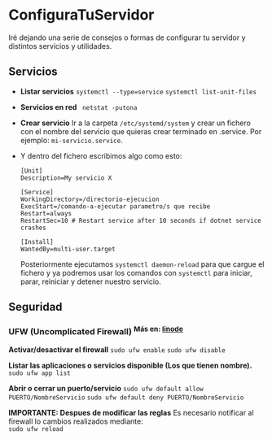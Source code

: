 # ConfiguraTuServidor
Iré dejando una serie de consejos o formas de configurar tu servidor y distintos servicios y utilidades.

## Servicios

* **Listar servicios**
`systemctl --type=service`
`systemctl list-unit-files`

* **Servicios en red**
` netstat -putona`

* **Crear servicio**
Ir a la carpeta `/etc/systemd/system` y crear un fichero con el nombre del servicio que quieras crear terminado en .service. Por ejemplo: `mi-servicio.service`.
	
* Y dentro del fichero escribimos algo como esto:	
	 ```
	[Unit]
	Description=My servicio X

	[Service]
	WorkingDirectory=/directorio-ejecucion
	ExecStart=/comando-a-ejecutar parametro/s que recibe
	Restart=always
	RestartSec=10 # Restart service after 10 seconds if dotnet service crashes

	[Install]
	WantedBy=multi-user.target
	```
	Posteriormente ejecutamos `systemctl daemon-reload` para que cargue el fichero y ya podremos usar los comandos con `systemctl` para iniciar, parar, reiniciar y detener nuestro servicio.
	 
## Seguridad
### UFW (Uncomplicated Firewall) <sup>Más en:  [linode](https://www.linode.com/docs/security/firewalls/configure-firewall-with-ufw/)</sup>
**Activar/desactivar el firewall**
```sudo ufw enable```
```sudo ufw disable```

**Listar las aplicaciones o servicios disponible (Los que tienen nombre).**
```sudo ufw app list```
    
**Abrir o cerrar un puerto/servicio**
```sudo ufw default allow PUERTO/NombreServicio```
```sudo ufw default deny PUERTO/NombreServicio```

**IMPORTANTE: Despues de modificar las reglas**
Es necesario notificar al firewall lo cambios realizados mediante:  
```sudo ufw reload```
	

